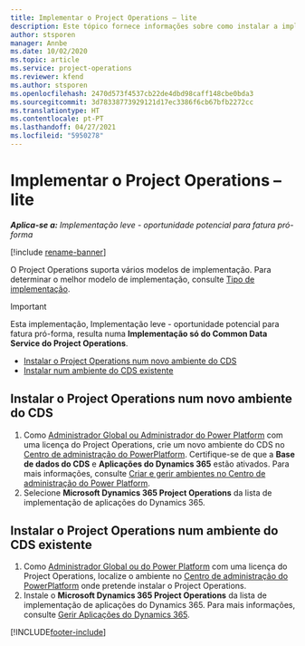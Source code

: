 ```yaml
---
title: Implementar o Project Operations – lite
description: Este tópico fornece informações sobre como instalar a implementação do Project Operations lite - oportunidade potencial para fatura pró-forma.
author: stsporen
manager: Annbe
ms.date: 10/02/2020
ms.topic: article
ms.service: project-operations
ms.reviewer: kfend
ms.author: stsporen
ms.openlocfilehash: 2470d573f4537cb22de4dbd98caff148cbe0bda3
ms.sourcegitcommit: 3d78338773929121d17ec3386f6cb67bfb2272cc
ms.translationtype: HT
ms.contentlocale: pt-PT
ms.lasthandoff: 04/27/2021
ms.locfileid: "5950278"
---
```

# <a name="deploy-project-operations---lite"></a>Implementar o Project Operations – lite

_**Aplica-se a:** Implementação leve - oportunidade potencial para fatura pró-forma_

[!include [rename-banner](~/includes/cc-data-platform-banner.md)]

O Project Operations suporta vários modelos de implementação. Para determinar o melhor modelo de implementação, consulte [Tipo de implementação](determine-deployment-type.md).


> [!IMPORTANT]
> Esta implementação, Implementação leve - oportunidade potencial para fatura pró-forma, resulta numa **Implementação só do Common Data Service do Project Operations**.

- [Instalar o Project Operations num novo ambiente do CDS](#new)
- [Instalar num ambiente do CDS existente](#existing)



## <a name="install-project-operations-to-a-new-cds-environment"></a><a name="new"></a>Instalar o Project Operations num novo ambiente do CDS

1. Como [Administrador Global ou Administrador do Power Platform](/power-platform/admin/global-service-administrators-can-administer-without-license) com uma licença do Project Operations, crie um novo ambiente do CDS no [Centro de administração do PowerPlatform](https://admin.powerplatform.com). Certifique-se de que a **Base de dados do CDS** e **Aplicações do Dynamics 365** estão ativados. Para mais informações, consulte [Criar e gerir ambientes no Centro de administração do Power Platform](/power-platform/admin/create-environment#create-an-environment-in-the-power-platform-admin-center).
2. Selecione **Microsoft Dynamics 365 Project Operations** da lista de implementação de aplicações do Dynamics 365.


## <a name="install-project-operations-to-an-existing-cds-environment"></a><a name="existing"></a>Instalar o Project Operations num ambiente do CDS existente

1. Como [Administrador Global ou do Power Platform](/power-platform/admin/global-service-administrators-can-administer-without-license) com uma licença do Project Operations, localize o ambiente no [Centro de administração do PowerPlatform](https://admin.powerplatform.com) onde pretende instalar o Project Operations.
2. Instale o **Microsoft Dynamics 365 Project Operations** da lista de implementação de aplicações do Dynamics 365. Para mais informações, consulte [Gerir Aplicações do Dynamics 365](/power-platform/admin/manage-apps).




[!INCLUDE[footer-include](../includes/footer-banner.md)]